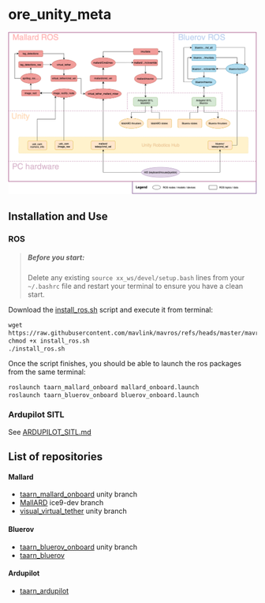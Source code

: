 # ore_unity_meta

![data_link](software_data_link.png)

## Installation and Use
### ROS
> ##### Before you start:
> Delete any existing `source xx_ws/devel/setup.bash` lines from your `~/.bashrc` file and restart your terminal to ensure you have a clean start.

Download the [install_ros.sh](scripts/install_ros.sh) script and execute it from terminal:
```shell
wget https://raw.githubusercontent.com/mavlink/mavros/refs/heads/master/mavros/scripts/install_geographiclib_datasets.sh
chmod +x install_ros.sh
./install_ros.sh
```
Once the script finishes, you should be able to launch the ros packages from the same terminal:
```
roslaunch taarn_mallard_onboard mallard_onboard.launch
roslaunch taarn_bluerov_onboard bluerov_onboard.launch
```

### Ardupilot SITL
See [ARDUPILOT_SITL.md](ARDUPILOT_SITL.md)


## List of repositories

#### Mallard
- [taarn_mallard_onboard](https://github.com/ICE9-Robotics/taarn_mallard_onboard/tree/unity) unity branch
- [MallARD](https://github.com/ICE9-Robotics/MallARD/tree/ice9-dev) ice9-dev branch
- [visual_virtual_tether](https://github.com/ICE9-Robotics/visual_virtual_tether/tree/unity) unity branch

#### Bluerov
- [taarn_bluerov_onboard](https://github.com/ICE9-Robotics/taarn_bluerov_onboard/tree/unity) unity branch
- [taarn_bluerov](https://github.com/ICE9-Robotics/taarn_bluerov)

#### Ardupilot
- [taarn_ardupilot](https://github.com/ICE9-Robotics/taarn_ardupilot)
